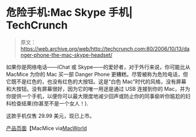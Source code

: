 # 危险手机:Mac Skype 手机| TechCrunch

> 原文：<https://web.archive.org/web/http://techcrunch.com:80/2006/10/13/danger-phone-the-mac-skype-headset/>

如果你是网络电话——iChat 或 Skype——的爱好者，对于外行来说，你可能比从 MacMice 为你的 Mac 买一部 Danger Phone 更糟糕。尽管被称为危险电话，但它既不是红色的，也没有红色的大按钮。这是“白色 Mac”时代的风格，没有屏幕和大按钮。没有屏幕很好，因为它的唯一用途是通过 USB 连接到你的 Mac，并为你提供一个手机，以便你可以最大限度地减少回声或防止你的同事偷听你尴尬的妇科检查结果(你甚至不是一个女人！).

这款手机仅售 29.99 美元，现已上市。

[产品页面](https://web.archive.org/web/20150413081623/http://www.macmice.com/dangerphone.html)【MacMice via[MacWorld](https://web.archive.org/web/20150413081623/http://www.macworld.com/news/2006/10/13/dangerphone/index.php?lsrc=mwrss)